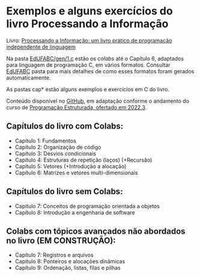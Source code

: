 # Exemplos e alguns exercícios do livro Processando a Informação

Livro: [Processando a Informação: um livro prático de programação independente de linguagem](https://editora.ufabc.edu.br/matematica-e-ciencias-da-computacao/58-processando-a-informacao)

Na pasta [EdUFABC/gen/1.c](https://github.com/fzampirolli/codigosPE/gen/1.c) estão os *colabs* até o Capítulo 6, adaptados para linguagem de programação C, em vários formatos. Consultar [EdUFABC](https://github.com/fzampirolli/codigosPE/EdUFABC) pasta para mais detalhes de como esses formatos foram gerados automaticamente.

As pastas cap* estão alguns exemplos e exercícios em C do livro.

Conteúdo disponível no [GitHub](https://github.com/fzampirolli/codigosPE), em adaptação conforme o andamento do curso de [Programação Estruturada, ofertado em 2022.3](https://sites.google.com/site/fzampirolli/pe-2022-3).

## Capítulos do livro com Colabs:

* Capítulo 1: Fundamentos
* Capítulo 2: Organização de código
* Capítulo 3: Desvios condicionais
* Capítulo 4: Estruturas de repetição (laços) (+Recursão)
* Capítulo 5: Vetores (+Introdução a alocação)
* Capítulo 6: Matrizes e vetores multi-dimensionais 

## Capítulos do livro sem Colabs:

* Capítulo 7: Conceitos de programação orientada a objetos
* Capítulo 8: Introdução a engenharia de software

## Colabs com tópicos avançados não abordados no livro (EM CONSTRUÇÃO):

* Capítulo 7: Registros e arquivos
* Capítulo 8: Ponteiros e alocações dinâmicas
* Capítulo 9: Ordenação, listas, filas e pilhas
